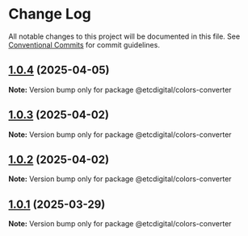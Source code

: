 # Change Log

All notable changes to this project will be documented in this file.
See [Conventional Commits](https://conventionalcommits.org) for commit guidelines.

## [1.0.4](https://github.com/etcdigital/packages/compare/@etcdigital/colors-converter@1.0.3...@etcdigital/colors-converter@1.0.4) (2025-04-05)

**Note:** Version bump only for package @etcdigital/colors-converter





## [1.0.3](https://github.com/etcdigital/packages/compare/@etcdigital/colors-converter@1.0.2...@etcdigital/colors-converter@1.0.3) (2025-04-02)

**Note:** Version bump only for package @etcdigital/colors-converter





## [1.0.2](https://github.com/etcdigital/packages/compare/@etcdigital/colors-converter@1.0.1...@etcdigital/colors-converter@1.0.2) (2025-04-02)

**Note:** Version bump only for package @etcdigital/colors-converter





## [1.0.1](https://github.com/etcdigital/packages/compare/@etcdigital/colors-converter@1.0.0...@etcdigital/colors-converter@1.0.1) (2025-03-29)

**Note:** Version bump only for package @etcdigital/colors-converter
